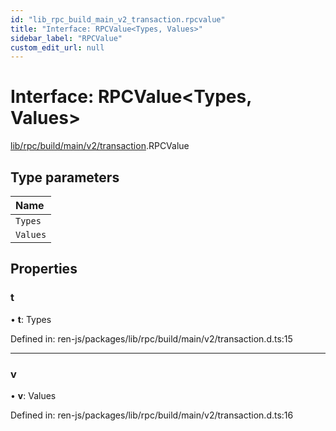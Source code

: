 ```yaml
---
id: "lib_rpc_build_main_v2_transaction.rpcvalue"
title: "Interface: RPCValue<Types, Values>"
sidebar_label: "RPCValue"
custom_edit_url: null
---
```


# Interface: RPCValue<Types, Values\>

[lib/rpc/build/main/v2/transaction](../modules/lib_rpc_build_main_v2_transaction.md).RPCValue

## Type parameters

| Name |
| :------ |
| `Types` |
| `Values` |

## Properties

### t

• **t**: Types

Defined in: ren-js/packages/lib/rpc/build/main/v2/transaction.d.ts:15

___

### v

• **v**: Values

Defined in: ren-js/packages/lib/rpc/build/main/v2/transaction.d.ts:16
